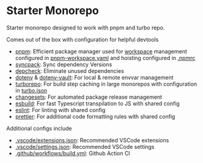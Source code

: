 # Starter Monorepo

Starter monorepo designed to work with pnpm and turbo repo.

Comes out of the box with configuration for helpful devtools
- [pnpm](https://pnpm.io/): Efficient package manager used for [workspace](https://pnpm.io/workspaces) management configured in [pnpm-workspace.yaml](./pnpm-workspace.yaml) and hoisting configured in [.npmrc](./.npmrc)
- [syncpack](https://github.com/JamieMason/syncpack): Sync dependency Versions
- [depcheck](https://github.com/depcheck/depcheck): Eliminate unused dependencies
- [dotenv](https://github.com/motdotla/dotenv) & [dotenv-vault](https://github.com/dotenv-org/dotenv-vault): For local & remote envvar management
- [turborepo](https://turbo.build/repo/docs): For build step caching in large monorepos with configuration in [turbo.json](./turbo.json)
- [changesets](https://github.com/changesets/changesets): For automated package release management
- [esbuild](https://esbuild.github.io/): For fast Typescript transpilation to JS with shared config
- [eslint](https://eslint.org/): For linting with shared config
- [prettier](https://prettier.io/): For additional code formatting rules with shared config

Additional configs include
- [.vscode/extensions.json](./.vscode/extensions.json): Recommended VSCode extensions
- [.vscode/settings.json](./.vscode/settings.json): Recommended VSCode settings
- [.github/workflows/build.yml](./github/workflows/build.yml): Github Action CI
